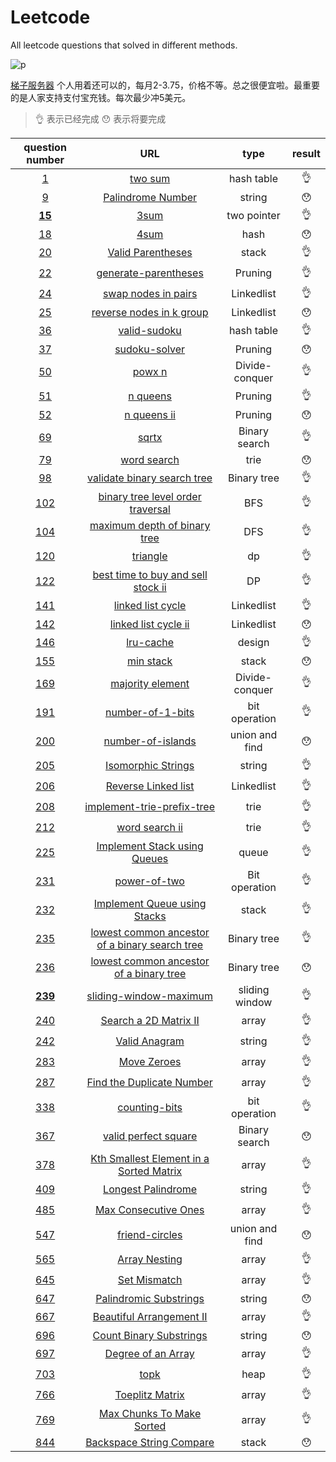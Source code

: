 # Leetcode
All leetcode questions that solved in different methods.

![p](https://raw.githubusercontent.com/basicExploration/Demos/master/donate.png)

[梯子服务器](https://app.cloudcone.com/?ref=2525) 个人用着还可以的，每月2-3.75，价格不等。总之很便宜啦。最重要的是人家支持支付宝充钱。每次最少冲5美元。

> 👌 表示已经完成 😯 表示将要完成

|question number|URL|type|result|
|:---:|:---:|:---:|:---:|
|[1](./1.md)|[two sum](https://leetcode-cn.com/problems/two-sum/)|hash table|👌|
|[9](./9.md)|[Palindrome Number](https://leetcode-cn.com/problems/palindrome-number/description/)|string|😯|
|[**15**](./15.md)|[3sum](https://leetcode-cn.com/problems/3sum/)|two pointer|👌|
|[18](./18.md)|[4sum](https://leetcode-cn.com/problems/4sum/)|hash|😯|
|[20](./20.md)|[Valid Parentheses](https://leetcode-cn.com/problems/valid-parentheses/)|stack|👌|
|[22](./22.md)|[generate-parentheses](https://leetcode-cn.com/problems/generate-parentheses/)|Pruning|👌|
|[24](./24.md)|[swap nodes in pairs](https://leetcode-cn.com/problems/swap-nodes-in-pairs/)|Linkedlist|👌|
|[25](./25.md)|[reverse nodes in k group](https://leetcode-cn.com/problems/reverse-nodes-in-k-group/)|Linkedlist|😯|
|[36](./36.md)|[valid-sudoku](https://leetcode-cn.com/problems/valid-sudoku/)|hash table|👌|
|[37](./37.md)|[sudoku-solver](https://leetcode-cn.com/problems/sudoku-solver/)|Pruning|😯|
|[50](./50.md)|[powx n](https://leetcode-cn.com/problems/powx-n/)|Divide-conquer|👌|
|[51](./51.md)|[n queens](https://leetcode-cn.com/problems/n-queens/)|Pruning|👌|
|[52](./52.md)|[n queens ii](https://leetcode-cn.com/problems/n-queens-ii/)|Pruning|😯|
|[69](./69.md)|[sqrtx](https://leetcode-cn.com/problems/sqrtx/)|Binary search|👌|
|[79](./79.md)|[word search](https://leetcode-cn.com/problems/word-search/)|trie|😯|
|[98](./98.md)|[validate binary search tree](https://leetcode-cn.com/problems/validate-binary-search-tree/)|Binary tree|👌|
|[102](./102.md)|[binary tree level order traversal](https://leetcode-cn.com/problems/binary-tree-level-order-traversal/)|BFS|👌|
|[104](./104)|[maximum depth of binary tree](https://leetcode-cn.com/problems/maximum-depth-of-binary-tree/submissions/)|DFS|👌|
|[120](./120.md)|[triangle](https://leetcode-cn.com/problems/triangle/)|dp|👌|
|[122](./122.md)|[best time to buy and sell stock ii](https://leetcode-cn.com/problems/best-time-to-buy-and-sell-stock-ii/)|DP|👌|
|[141](./141.md)|[linked list cycle](https://leetcode-cn.com/problems/linked-list-cycle/)|Linkedlist|👌|
|[142](./142.md)|[linked list cycle ii](https://leetcode-cn.com/problems/linked-list-cycle-ii/)|Linkedlist|😯|
|[146](./146.md)|[lru-cache](https://leetcode-cn.com/problems/lru-cache/)|design|👌|
|[155](./155.md)|[min stack](https://leetcode-cn.com/problems/min-stack/)|stack|😯|
|[169](./169.md)|[majority element](https://leetcode-cn.com/problems/majority-element/)|Divide-conquer|👌|
|[191](./191.md)|[number-of-1-bits](https://leetcode-cn.com/problems/number-of-1-bits/)|bit operation|👌|
|[200](./200.md)|[number-of-islands](https://leetcode-cn.com/problems/number-of-islands/)|union and find|😯|
|[205](./205.md)|[Isomorphic Strings](https://leetcode-cn.com/problems/isomorphic-strings/description/)|string|👌|
|[206](./206.md)|[Reverse Linked list](https://leetcode-cn.com/problems/reverse-linked-list/)|Linkedlist|👌|
|[208](./208.md)|[implement-trie-prefix-tree](https://leetcode-cn.com/problems/implement-trie-prefix-tree/)|trie|👌|
|[212](./212.md)|[word search ii](https://leetcode-cn.com/problems/word-search-ii/)|trie|👌|
|[225](./225.md)|[Implement Stack using Queues](https://leetcode-cn.com/problems/implement-stack-using-queues/)|queue|👌|
|[231](./231.md)|[power-of-two](https://leetcode-cn.com/problems/power-of-two/)|Bit operation|👌|
|[232](./232.md)|[Implement Queue using Stacks](https://leetcode-cn.com/problems/implement-queue-using-stacks/)|stack|👌|
|[235](./235.md)|[lowest common ancestor of a binary search tree](https://leetcode-cn.com/problems/lowest-common-ancestor-of-a-binary-search-tree/)|Binary tree|👌|
|[236](./236.md)|[lowest common ancestor of a binary tree](https://leetcode-cn.com/problems/lowest-common-ancestor-of-a-binary-tree/)|Binary tree|😯|
|[**239**](./239.md)|[sliding-window-maximum](https://leetcode-cn.com/problems/sliding-window-maximum/)|sliding window|👌|
|[240](./240.md)|[Search a 2D Matrix II](https://leetcode-cn.com/problems/search-a-2d-matrix-ii/description/)|array|👌|
|[242](./242.md)|[Valid Anagram](https://leetcode-cn.com/problems/valid-anagram/description/)|string|👌|
|[283](./283.md)|[Move Zeroes](https://leetcode-cn.com/problems/move-zeroes/description/)|array|👌|
|[287](./287.md)|[Find the Duplicate Number](https://leetcode-cn.com/problems/find-the-duplicate-number/description/)|array|👌|
|[338](./338.md)|[counting-bits](https://leetcode-cn.com/problems/counting-bits/)|bit operation|👌|
|[367](./367.md)|[valid perfect square](https://leetcode-cn.com/problems/valid-perfect-square/)|Binary search|😯|
|[378](./378.md)|[Kth Smallest Element in a Sorted Matrix](https://leetcode-cn.com/problems/kth-smallest-element-in-a-sorted-matrix/description/)|array|👌|
|[409](./409.md)|[Longest Palindrome](https://leetcode-cn.com/problems/longest-palindrome/description/)|string|👌|
|[485](./485.md)|[Max Consecutive Ones](https://leetcode-cn.com/problems/max-consecutive-ones/description/)|array|👌|
|[547](./547.md)|[friend-circles](https://leetcode-cn.com/problems/friend-circles/)|union and find|😯|
|[565](./565.md)|[Array Nesting](https://leetcode-cn.com/problems/array-nesting/description/)|array|👌|
|[645](./645.md)|[Set Mismatch](https://leetcode-cn.com/problems/set-mismatch/description/)|array|👌|
|[647](./647.md)|[Palindromic Substrings](https://leetcode-cn.com/problems/palindromic-substrings/description/)|string|😯|
|[667](./667.md)|[Beautiful Arrangement II](https://leetcode-cn.com/problems/beautiful-arrangement-ii/description/)|array|👌|
|[696](./696.md)|[Count Binary Substrings](https://leetcode-cn.com/problems/count-binary-substrings/description/)|string|😯|
|[697](./697.md)|[Degree of an Array](https://leetcode-cn.com/problems/degree-of-an-array/description/)|array|👌|
|[703](./703.md)|[topk](https://leetcode-cn.com/problems/kth-largest-element-in-a-stream/)|heap|👌|
|[766](./766.md)|[Toeplitz Matrix](https://leetcode-cn.com/problems/toeplitz-matrix/)|array|👌|
|[769](./769.md)|[Max Chunks To Make Sorted](https://leetcode-cn.com/problems/max-chunks-to-make-sorted/description/)|array|👌|
|[844](./844.md)|[Backspace String Compare](https://leetcode-cn.com/problems/backspace-string-compare/)|stack|😯|
